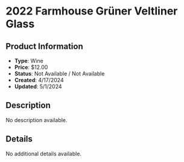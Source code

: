 # 2022 Farmhouse Grüner Veltliner Glass

## Product Information
- **Type**: Wine
- **Price**: $12.00
- **Status**: Not Available / Not Available
- **Created**: 4/17/2024
- **Updated**: 5/1/2024

## Description
No description available.



## Details
No additional details available.
